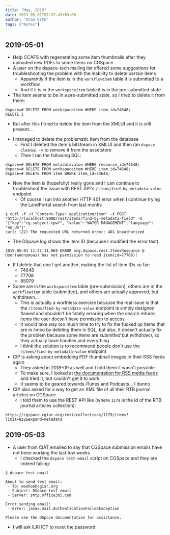 ```yaml
---
title: "May, 2019"
date: 2019-05-01T07:37:43+03:00
author: "Alan Orth"
tags: ["Notes"]
---
```


## 2019-05-01

- Help CCAFS with regenerating some item thumbnails after they uploaded new PDFs to some items on CGSpace
- A user on the dspace-tech mailing list offered some suggestions for troubleshooting the problem with the inability to delete certain items
  - Apparently if the item is in the `workflowitem` table it is submitted to a workflow
  - And if it is in the `workspaceitem` table it is in the pre-submitted state
- The item seems to be in a pre-submitted state, so I tried to delete it from there:

```
dspace=# DELETE FROM workspaceitem WHERE item_id=74648;
DELETE 1
```

- But after this I tried to delete the item from the XMLUI and it is *still* present...

<!--more-->

- I managed to delete the problematic item from the database
  - First I deleted the item's bitstream in XMLUI and then ran `dspace cleanup -v` to remove it from the assetstore
  - Then I ran the following SQL:

```
dspace=# DELETE FROM metadatavalue WHERE resource_id=74648;
dspace=# DELETE FROM workspaceitem WHERE item_id=74648;
dspace=# DELETE FROM item WHERE item_id=74648;
```
- Now the item is (hopefully) really gone and I can continue to troubleshoot the issue with REST API's `/items/find-by-metadata-value` endpoint
  - Of course I run into another HTTP 401 error when I continue trying the LandPortal search from last month:

```
$ curl -f -H "Content-Type: application/json" -X POST "http://localhost:8080/rest/items/find-by-metadata-field" -d '{"key":"cg.subject.cpwf", "value":"WATER MANAGEMENT","language": "en_US"}'
curl: (22) The requested URL returned error: 401 Unauthorized
```

- The DSpace log shows the item ID (because I modified the error text):

```
2019-05-01 11:41:11,069 ERROR org.dspace.rest.ItemsResource @ User(anonymous) has not permission to read item(id=77708)!
```

- If I delete that one I get another, making the list of item IDs so far:
  - 74648
  - 77708
  - 85079
- Some are in the `workspaceitem` table (pre-submission), others are in the `workflowitem` table (submitted), and others are actually approved, but withdrawn...
  - This is actually a worthless exercise because the real issue is that the `/items/find-by-metadata-value` endpoint is simply designed flawed and shouldn't be fatally erroring when the search returns items the user doesn't have permission to access
  - It would take way too much time to try to fix the fucked up items that are in limbo by deleting them in SQL, but also, it doesn't actually fix the problem because some items are *submitted* but *withdrawn*, so they actually have handles and everything
  - I think the solution is to recommend people don't use the `/items/find-by-metadata-value` endpoint
- CIP is asking about embedding PDF thumbnail images in their RSS feeds again
  - They asked in 2018-09 as well and I told them it wasn't possible
  - To make sure, I looked at [the documentation for RSS media feeds](https://wiki.duraspace.org/display/DSPACE/Enable+Media+RSS+Feeds) and tried it, but couldn't get it to work
  - It seems to be geared towards iTunes and Podcasts... I dunno
- CIP also asked for a way to get an XML file of all their RTB journal articles on CGSpace
  - I told them to use the REST API like (where `1179` is the id of the RTB journal articles collection):

```
https://cgspace.cgiar.org/rest/collections/1179/items?limit=812&expand=metadata
```

## 2019-05-03

- A user from CIAT emailed to say that CGSpace submission emails have not been working the last few weeks
  - I checked the `dspace test-email` script on CGSpace and they are indeed failing:

```
$ dspace test-email

About to send test email:
 - To: woohoo@cgiar.org
 - Subject: DSpace test email
 - Server: smtp.office365.com

Error sending email:
 - Error: javax.mail.AuthenticationFailedException

Please see the DSpace documentation for assistance.
```

- I will ask ILRI ICT to reset the password

<!-- vim: set sw=2 ts=2: -->
